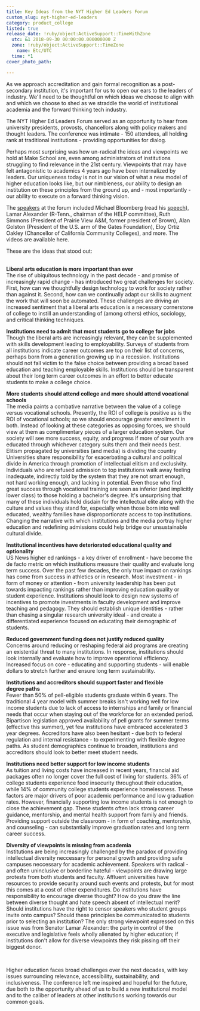 ```yaml
---
title: Key Ideas from the NYT Higher Ed Leaders Forum
custom_slug: nyt-higher-ed-leaders
category: product_college
listed: true
release_date: !ruby/object:ActiveSupport::TimeWithZone
  utc: &1 2018-09-30 00:00:00.000000000 Z
  zone: !ruby/object:ActiveSupport::TimeZone
    name: Etc/UTC
  time: *1
cover_photo_path: 

---
```

As we approach accreditation and gain formal recognition as a post-secondary institution, it's important for us to open our ears to the leaders of industry. We'll need to be thoughtful on which ideas we choose to align with and which we choose to shed as we straddle the world of institutional academia and the forward thinking tech industry.

The NYT Higher Ed Leaders Forum served as an opportunity to hear from university presidents, provosts, chancellors along with policy makers and thought leaders. The conference was intimate - 150 attendees, all holding rank at traditional institutions - providing opportunities for dialog.

Perhaps most surprising was how un-radical the ideas and viewpoints we hold at Make School are, even among administrators of institutions struggling to find relevance in the 21st century. Viewpoints that may have felt antagonistic to academics 4 years ago have been internalized by leaders. Our uniqueness today is not in our vision of what a new model of higher education looks like, but our nimbleness, our ability to design an institution on these principles from the ground up, and - most importantly - our ability to execute on a forward thinking vision.

The [speakers](https://www.nythigheredleaders.com/helf2018#Speakers) at the forum included Michael Bloomberg (read his [speech](https://www.mikebloomberg.com/news/remarks-at-nyt-higher-ed-leaders-forum/)), Lamar Alexander (R-Tenn., chairman of the HELP committee), Ruth Simmons (President of Prairie View A&M, former president of Brown), Alan Golston (President of the U.S. arm of the Gates Foundation), Eloy Ortiz Oakley (Chancellor of California Community Colleges), and more. The videos are available here.

These are the ideas that stood out:  
<br>

**Liberal arts education is more important than ever**  
The rise of ubiquitous technology in the past decade - and promise of increasingly rapid change - has introduced two great challenges for society. First, how can we thoughtfully design technology to work for society rather than against it. Second, how can we continually adapt our skills to augment the work that will soon be automated. These challenges are driving an increased sentiment that a liberal arts education is a necessary cornerstone of college to instill an understanding of (among others) ethics, sociology, and critical thinking techniques.

**Institutions need to admit that most students go to college for jobs**  
Though the liberal arts are increasingly relevant, they can be supplemented with skills development leading to employability. Surveys of students from all institutions indicate career outcomes are top on their list of concerns, perhaps born from a generation growing up in a recession. Institutions should not fall victim to the false choice between providing a broad based education and teaching employable skills. Institutions should be transparent about their long term career outcomes in an effort to better educate students to make a college choice.

**More students should attend college and more should attend vocational schools**  
The media paints a combative narrative between the value of a college versus vocational schools. Presently, the ROI of college is positive as is the ROI of vocational schools; so we should encourage greater enrollment in both. Instead of looking at these categories as opposing forces, we should view at them as complimentary pieces of a larger education system. Our society will see more success, equity, and progress if more of our youth are educated through whichever category suits them and their needs best.
Elitism propagated by universities (and media) is dividing the country
Universities share responsibility for exacerbating a cultural and political divide in America through promotion of intellectual elitism and exclusivity. Individuals who are refused admission to top institutions walk away feeling inadequate, indirectly told by the system that they are not smart enough, not hard working enough, and lacking in potential. Even those who find great success through vocational training are seen as inferior (and implicitly lower class) to those holding a bachelor's degree. It's unsurprising that many of these individuals hold disdain for the intellectual elite along with the culture and values they stand for, especially when those born into well educated, wealthy families have disproportionate access to top institutions. Changing the narrative with which institutions and the media portray higher education and redefining admissions could help bridge our unsustainable cultural divide.

**Institutional incentives have deteriorated educational quality and optionality**  
US News higher ed rankings - a key driver of enrollment - have become the de facto metric on which institutions measure their quality and evaluate long term success. Over the past few decades, the only true impact on rankings has come from success in athletics or in research. Most investment - in form of money or attention - from university leadership has been put towards impacting rankings rather than improving education quality or student experience. Institutions should look to design new systems of incentives to promote investments in faculty development and improve teaching and pedagogy. They should establish unique identities - rather than chasing a singular research university ideal - and create a differentiated experience focused on educating their demographic of students. 

**Reduced government funding does not justify reduced quality**  
Concerns around reducing or reshaping federal aid programs are creating an existential threat to many institutions. In response, institutions should look internally and evaluate how to improve operational efficiency. Increased focus on core - educating and supporting students - will enable dollars to stretch further and ensure long term sustainability.

**Institutions and accreditors should support faster and flexible degree paths**  
Fewer than 50% of pell-eligible students graduate within 6 years. The traditional 4 year model with summer breaks isn't working well for low income students due to lack of access to internships and family or financial needs that occur when staying out of the workforce for an extended period. Bipartison legislation approved availability of pell grants for summer terms (effective this summer), yet few institutions have embraced accelerated 3 year degrees. Accreditors have also been hesitant - due both to federal regulation and internal resistance - to experimenting with flexible degree paths. As student demographics continue to broaden, institutions and accreditors should look to better meet student needs.

**Institutions need better support for low income students**  
As tuition and living costs have increased in recent years, financial aid packages often no longer cover the full cost of living for students. 36% of college students experience food insecurity throughout their education, while 14% of community college students experience homelessness. These factors are major drivers of poor academic performance and low graduation rates. However, financially supporting low income students is not enough to close the achievement gap. These students often lack strong career guidance, mentorship, and mental health support from family and friends. Providing support outside the classroom - in form of coaching, mentorship, and counseling - can substantially improve graduation rates and long term career success.

**Diversity of viewpoints is missing from academia**  
Institutions are being increasingly challenged by the paradox of providing intellectual diversity neccessary for personal growth and providing safe campuses neccessary for academic achievement. Speakers with radical - and often uninclusive or borderline hateful - viewpoints are drawing large protests from both students and faculty. Affluent universities have resources to provide security around such events and protests, but for most this comes at a cost of other expenditures. Do institutions have responsibility to encourage diverse thought? How do you draw the line between diverse thought and hate speech absent of intellectual merit? Should institutions have the right to censor speakers who student groups invite onto campus? Should these principles be communicated to students prior to selecting an institution? The only strong viewpoint expressed on this issue was from Senator Lamar Alexander: the party in control of the executive and legislative feels wholly alienated by higher education; if institutions don't allow for diverse viewpoints they risk pissing off their biggest donor.

<br>

Higher education faces broad challenges over the next decades, with key issues surrounding relevance, accessibility, sustainability, and inclusiveness. The conference left me inspired and hopeful for the future, due both to the opportunity ahead of us to build a new institutional model and to the caliber of leaders at other institutions working towards our common goals.